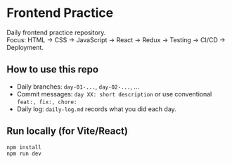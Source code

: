 # Frontend Practice

Daily frontend practice repository.  
Focus: HTML → CSS → JavaScript → React → Redux → Testing → CI/CD → Deployment.

## How to use this repo
- Daily branches: `day-01-...`, `day-02-...`, ...
- Commit messages: `day XX: short description` or use conventional `feat:, fix:, chore:`
- Daily log: `daily-log.md` records what you did each day.

## Run locally (for Vite/React)
```bash
npm install
npm run dev

